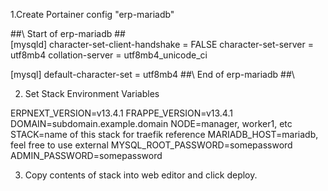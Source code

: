 1.Create Portainer config "erp-mariadb"

\##\ Start of erp-mariadb \##\
[mysqld]
character-set-client-handshake = FALSE
character-set-server = utf8mb4
collation-server = utf8mb4_unicode_ci
 
[mysql]
default-character-set = utf8mb4
\##\ End of erp-mariadb \##\

2. Set Stack Environment Variables

ERPNEXT_VERSION=v13.4.1
FRAPPE_VERSION=v13.4.1
DOMAIN=subdomain.example.domain
NODE=manager, worker1, etc
STACK=name of this stack for traefik reference
MARIADB_HOST=mariadb, feel free to use external
MYSQL_ROOT_PASSWORD=somepassword
ADMIN_PASSWORD=somepassword

3. Copy contents of stack into web editor and click deploy.
